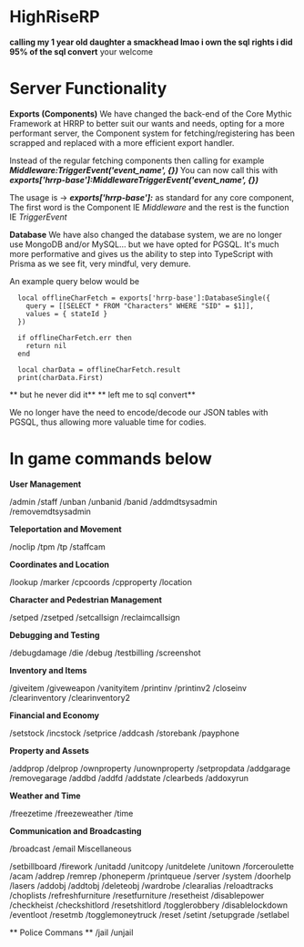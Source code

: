 # HighRiseRP

**calling my 1 year old daughter a smackhead lmao i own the sql rights i did 95% of the sql convert** your welcome 

# Server Functionality

**Exports (Components)**
We have changed the back-end of the Core Mythic Framework at HRRP to better suit our wants and needs, opting for a more performant server,
the Component system for fetching/registering has been scrapped and replaced with a more efficient export handler.

Instead of the regular fetching components then calling for example **_Middleware:TriggerEvent('event_name', {})_**
You can now call this with **_exports['hrrp-base']:MiddlewareTriggerEvent('event_name', {})_**

The usage is -> **_exports['hrrp-base']:_** as standard for any core component,
The first word is the Component IE _Middleware_ and the rest is the function IE _TriggerEvent_

**Database**
We have also changed the database system, we are no longer use MongoDB and/or MySQL... but we have opted for PGSQL.
It's much more performative and gives us the ability to step into TypeScript with Prisma as we see fit, very mindful, very demure.

An example query below would be

```
  local offlineCharFetch = exports['hrrp-base']:DatabaseSingle({
    query = [[SELECT * FROM "Characters" WHERE "SID" = $1]],
    values = { stateId }
  })

  if offlineCharFetch.err then
    return nil
  end

  local charData = offlineCharFetch.result
  print(charData.First)
```
** but he never did it** ** left me to sql convert**

We no longer have the need to encode/decode our JSON tables with PGSQL, thus allowing more valuable time for codies.

# In game commands below

**User Management**

/admin
/staff
/unban
/unbanid
/banid
/addmdtsysadmin
/removemdtsysadmin

**Teleportation and Movement**

/noclip
/tpm
/tp
/staffcam

**Coordinates and Location**

/lookup
/marker
/cpcoords
/cpproperty
/location

**Character and Pedestrian Management**

/setped
/zsetped
/setcallsign
/reclaimcallsign

**Debugging and Testing**

/debugdamage
/die
/debug
/testbilling
/screenshot

**Inventory and Items**

/giveitem
/giveweapon
/vanityitem
/printinv
/printinv2
/closeinv
/clearinventory
/clearinventory2

**Financial and Economy**

/setstock
/incstock
/setprice
/addcash
/storebank
/payphone

**Property and Assets**

/addprop
/delprop
/ownproperty
/unownproperty
/setpropdata
/addgarage
/removegarage
/addbd
/addfd
/addstate
/clearbeds
/addoxyrun

**Weather and Time**

/freezetime
/freezeweather
/time

**Communication and Broadcasting**

/broadcast
/email
Miscellaneous

/setbillboard
/firework
/unitadd
/unitcopy
/unitdelete
/unitown
/forceroulette
/acam
/addrep
/remrep
/phoneperm
/printqueue
/server
/system
/doorhelp
/lasers
/addobj
/addtobj
/deleteobj
/wardrobe
/clearalias
/reloadtracks
/choplists
/refreshfurniture
/resetfurniture
/resetheist
/disablepower
/checkheist
/checkshitlord
/resetshitlord
/togglerobbery
/disablelockdown
/eventloot
/resetmb
/togglemoneytruck
/reset
/setint
/setupgrade
/setlabel

** Police Commans **
/jail
/unjail
